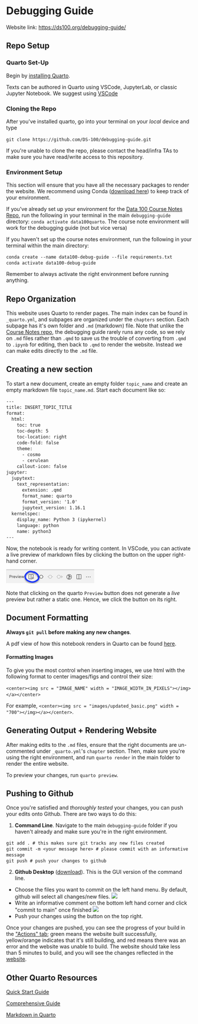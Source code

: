 # Debugging Guide

Website link: https://ds100.org/debugging-guide/

## Repo Setup

### Quarto Set-Up

Begin by [installing Quarto](https://quarto.org/docs/get-started/).

Texts can be authored in Quarto using VSCode, JupyterLab, or classic Jupyter Notebook. We suggest using [VSCode](https://quarto.org/docs/get-started/hello/vscode.html)

### Cloning the Repo
After you've installed quarto, go into your terminal on your *local* device and type 

`git clone https://github.com/DS-100/debugging-guide.git`

If you're unable to clone the repo, please contact the head/infra TAs to make sure you have read/write access to this repository. 

### Environment Setup
This section will ensure that you have all the necessary packages to render the website. We recommend using Conda ([download here](https://www.anaconda.com/download)) to keep track of your environment. 

If you've already set up your environment for the [Data 100 Course Notes Repo](https://github.com/DS-100/course-notes), run the following in your terminal in the main `debugging-guide` directory: `conda activate data100quarto`. The course note environment will  work for the debugging guide (not but vice versa)

If you haven't set up the course notes environment, run the following in your terminal within the main directory: 

```
conda create --name data100-debug-guide --file requirements.txt
conda activate data100-debug-guide
```

Remember to always activate the right environment before running anything. 

## Repo Organization
This website uses Quarto to render pages. The main index can be found in `_quarto.yml`, and subpages are organized under the `chapters` section. Each subpage has it's own folder and `.md` (markdown) file. Note that unlike the [Course Notes repo](https://github.com/DS-100/course-notes), the debugging guide rarely runs any code, so we rely on `.md` files rather than `.qmd` to save us the trouble of converting from `.qmd` to `.ipynb` for editing, then back to `.qmd` to render the website. Instead we can make edits directly to the `.md` file. 

## Creating a new section
To start a new document, create an empty folder `topic_name` and create an empty markdown file `topic_name.md`. Start each document like so: 

```
---
title: INSERT_TOPIC_TITLE
format:
  html:
    toc: true
    toc-depth: 5
    toc-location: right
    code-fold: false
    theme:
      - cosmo
      - cerulean
    callout-icon: false
jupyter:
  jupytext:
    text_representation:
      extension: .qmd
      format_name: quarto
      format_version: '1.0'
      jupytext_version: 1.16.1
  kernelspec:
    display_name: Python 3 (ipykernel)
    language: python
    name: python3
---
```

Now, the notebook is ready for writing content.  In VSCode, you can activate a live preview of markdown files by clicking the button on the upper right-hand corner.

![](md_preview.png)

Note that clicking on the quarto `Preview` button does not generate a *live* preview but rather a static one. Hence, we click the button on its right. 

## Document Formatting
**Always `git pull` before making any new changes**. 

A pdf view of how this notebook renders in Quarto can be found [here](https://drive.google.com/file/d/17ga5wvfcmvAzQ1rbnCP4kEf5bckST3--/view?usp=sharing).

#### Formatting Images

To give you the most control when inserting images, we use html with the following format to center images/figs and control their size: 

```<center><img src = "IMAGE_NAME" width = "IMAGE_WIDTH_IN_PIXELS"></img></a></center>```

For example, `<center><img src = "images/updated_basic.png" width = "700"></img></a></center>`.


## Generating Output + Rendering Website
After making edits to the `.md` files, ensure that the right documents are un-commented under `_quarto.yml`'s `chapter` section. Then, make sure you're using the right environment, and run `quarto render` in the main folder to render the entire website.

To preview your changes, run `quarto preview`.

## Pushing to Github
Once you're satisfied and *thoroughly tested* your changes, you can push your edits onto Github. There are two ways to do this: 

1. **Command Line**. Navigate to the main `debugging-guide` folder if you haven't already and make sure you're in the right environment. 

```
git add . # this makes sure git tracks any new files created
git commit -m <your message here> # please commit with an informative message
git push # push your changes to github
```

2. **Github Desktop** ([download](https://desktop.github.com/)). This is the GUI version of the command line. 

  * Choose the files you want to commit on the left hand menu. By default, github will select all changes/new files. ![](git_files.png)
  * Write an informative comment on the bottom left hand corner and click "commit to main" once finished ![](git_comment.png)
  * Push your changes using the button on the top right. 

Once your changes are pushed, you can see the progress of your build in the ["Actions" tab](https://github.com/DS-100/debugging-guide/actions); green means the website built successfully, yellow/orange indicates that it's still building, and red means there was an error and the website was unable to build. The website  should take less than 5 minutes to build, and you will see the changes reflected in the [website](https://ds100.org/debugging-guide/). 


## Other Quarto Resources

[Quick Start Guide](https://quarto.org/docs/get-started/)

[Comprehensive Guide](https://quarto.org/docs/guide/)

[Markdown in Quarto](https://quarto.org/docs/authoring/markdown-basics.html)
